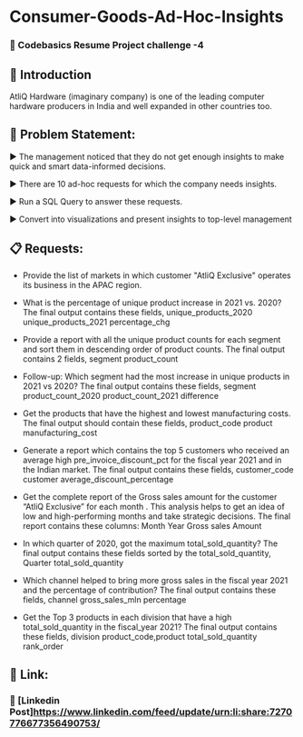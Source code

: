 # Consumer-Goods-Ad-Hoc-Insights

### 📄 Codebasics Resume Project challenge -4 

## 👋 Introduction 

AtliQ Hardware (imaginary company) is one of the leading computer hardware producers in India and well expanded in other countries too.

## 📑 Problem Statement:

▶ The management noticed that they do not get enough insights to make quick and smart data-informed decisions.

▶ There are 10 ad-hoc requests for which the company needs insights.

▶ Run a SQL Query to answer these requests.

▶ Convert into visualizations and present insights to top-level management

## 📋 Requests:

* Provide the list of markets in which customer "AtliQ Exclusive" operates its business in the APAC region.

* What is the percentage of unique product increase in 2021 vs. 2020? The final output contains these fields, unique_products_2020 unique_products_2021 percentage_chg

* Provide a report with all the unique product counts for each segment and sort them in descending order of product counts. The final output contains 2 fields, segment product_count

* Follow-up: Which segment had the most increase in unique products in 2021 vs 2020? The final output contains these fields, segment product_count_2020 product_count_2021 difference

* Get the products that have the highest and lowest manufacturing costs. The final output should contain these fields, product_code product manufacturing_cost

* Generate a report which contains the top 5 customers who received an average high pre_invoice_discount_pct for the fiscal year 2021 and in the Indian market. The final output contains these fields, customer_code customer average_discount_percentage

* Get the complete report of the Gross sales amount for the customer “AtliQ Exclusive” for each month . This analysis helps to get an idea of low and high-performing months and take strategic decisions. The final report contains these columns: Month Year Gross sales Amount

* In which quarter of 2020, got the maximum total_sold_quantity? The final output contains these fields sorted by the total_sold_quantity, Quarter total_sold_quantity

* Which channel helped to bring more gross sales in the fiscal year 2021 and the percentage of contribution? The final output contains these fields, channel gross_sales_mln percentage

* Get the Top 3 products in each division that have a high total_sold_quantity in the fiscal_year 2021? The final output contains these fields, division product_code,product total_sold_quantity rank_order

## 📎 Link:

### 💼 [Linkedin Post]https://www.linkedin.com/feed/update/urn:li:share:7270776677356490753/
